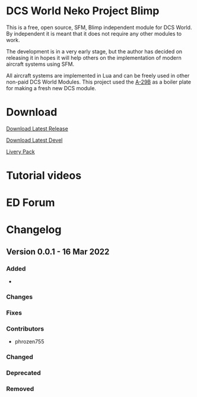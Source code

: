 # DCS World Neko Project Blimp

This is a free, open source, SFM, Blimp independent module for DCS World. By independent it is meant that it does not require any other modules to work.

The development is in a very early stage, but the author has decided on releasing it in hopes it will help others on the implementation of modern aircraft systems using SFM.

All aircraft systems are implemented in Lua and can be freely used in other non-paid DCS World Modules. This project used the [A-29B](https://github.com/luizrenault/a-29b-community) as a boiler plate for making a fresh new DCS module.


# Download

[Download Latest Release](https://github.com/phrozen755/pnb/archive/refs/heads/main.zip)

[Download Latest Devel](https://github.com/phrozen755/pnb/archive/refs/heads/devel.zip)

[Livery Pack](https://mega.nz/file/UAxUmYAY#0PyL3pO6i5x2QTrBWEkE5LsqeKFW5IuSJG_Er42PAas)

# Tutorial videos 

# ED Forum

# Changelog

## Version 0.0.1 - 16 Mar 2022

### Added
- 
### Changes

### Fixes
### Contributors
- phrozen755

### Changed
### Deprecated
### Removed